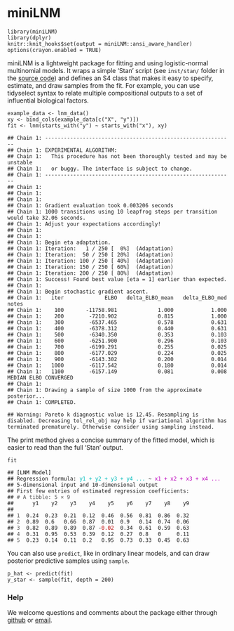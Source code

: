 # miniLNM

    library(miniLNM)
    library(dplyr)
    knitr::knit_hooks$set(output = miniLNM::ansi_aware_handler)
    options(crayon.enabled = TRUE)

miniLNM is a lightweight package for fitting and using logistic-normal
multinomial models. It wraps a simple ‘Stan’ script (see `inst/stan/`
folder in the [source code](https://github.com/krisrs1128/miniLNM)) and
defines an S4 class that makes it easy to specify, estimate, and draw
samples from the fit. For example, you can use tidyselect syntax to
relate multiple compositional outputs to a set of influential biological
factors.

    example_data <- lnm_data()
    xy <- bind_cols(example_data[c("X", "y")])
    fit <- lnm(starts_with("y") ~ starts_with("x"), xy)

<pre class="r-output"><code>## Chain 1: ------------------------------------------------------------
## Chain 1: EXPERIMENTAL ALGORITHM:
## Chain 1:   This procedure has not been thoroughly tested and may be unstable
## Chain 1:   or buggy. The interface is subject to change.
## Chain 1: ------------------------------------------------------------
## Chain 1: 
## Chain 1: 
## Chain 1: 
## Chain 1: Gradient evaluation took 0.003206 seconds
## Chain 1: 1000 transitions using 10 leapfrog steps per transition would take 32.06 seconds.
## Chain 1: Adjust your expectations accordingly!
## Chain 1: 
## Chain 1: 
## Chain 1: Begin eta adaptation.
## Chain 1: Iteration:   1 / 250 [  0%]  (Adaptation)
## Chain 1: Iteration:  50 / 250 [ 20%]  (Adaptation)
## Chain 1: Iteration: 100 / 250 [ 40%]  (Adaptation)
## Chain 1: Iteration: 150 / 250 [ 60%]  (Adaptation)
## Chain 1: Iteration: 200 / 250 [ 80%]  (Adaptation)
## Chain 1: Success! Found best value [eta = 1] earlier than expected.
## Chain 1: 
## Chain 1: Begin stochastic gradient ascent.
## Chain 1:   iter             ELBO   delta_ELBO_mean   delta_ELBO_med   notes 
## Chain 1:    100       -11758.981             1.000            1.000
## Chain 1:    200        -7210.902             0.815            1.000
## Chain 1:    300        -6537.465             0.578            0.631
## Chain 1:    400        -6378.312             0.440            0.631
## Chain 1:    500        -6340.350             0.353            0.103
## Chain 1:    600        -6251.900             0.296            0.103
## Chain 1:    700        -6199.291             0.255            0.025
## Chain 1:    800        -6177.029             0.224            0.025
## Chain 1:    900        -6143.302             0.200            0.014
## Chain 1:   1000        -6117.542             0.180            0.014
## Chain 1:   1100        -6157.149             0.081            0.008   MEDIAN ELBO CONVERGED
## Chain 1: 
## Chain 1: Drawing a sample of size 1000 from the approximate posterior... 
## Chain 1: COMPLETED.
</code></pre>

    ## Warning: Pareto k diagnostic value is 12.45. Resampling is disabled. Decreasing tol_rel_obj may help if variational algorithm has terminated prematurely. Otherwise consider using sampling instead.

The print method gives a concise summary of the fitted model, which is
easier to read than the full ‘Stan’ output.

    fit

<pre class="r-output"><code>## <span style='color: #000000;'>[LNM Model]
## </span>Regression formula: <span style='color: #00BBBB;'>y1 + y2 + y3 + y4 ...</span> ~ <span style='color: #BB00BB;'>x1 + x2 + x3 + x4 ...</span> 
## 5-dimensional input and 10-dimensional output 
## First few entries of estimated regression coefficients:
## <span style='color: #555555;'># A tibble: 5 × 9</span>
##      y1    y2    y3    y4    y5    y6    y7    y8    y9
##   <span style='color: #555555; font-style: italic;'><dbl></span> <span style='color: #555555; font-style: italic;'><dbl></span> <span style='color: #555555; font-style: italic;'><dbl></span> <span style='color: #555555; font-style: italic;'><dbl></span> <span style='color: #555555; font-style: italic;'><dbl></span> <span style='color: #555555; font-style: italic;'><dbl></span> <span style='color: #555555; font-style: italic;'><dbl></span> <span style='color: #555555; font-style: italic;'><dbl></span> <span style='color: #555555; font-style: italic;'><dbl></span>
## <span style='color: #555555;'>1</span>  0.24  0.23  0.21  0.12  0.46  0.56  0.81  0.86  0.32
## <span style='color: #555555;'>2</span>  0.89  0.6   0.66  0.87  0.01  0.9   0.14  0.74  0.06
## <span style='color: #555555;'>3</span>  0.82  0.89  0.89  0.87 -<span style='color: #BB0000;'>0.02</span>  0.34  0.61  0.59  0.63
## <span style='color: #555555;'>4</span>  0.31  0.95  0.53  0.39  0.12  0.27  0.8   0     0.11
## <span style='color: #555555;'>5</span>  0.23  0.14  0.11  0.2   0.95  0.73  0.33  0.45  0.63
</code></pre>

You can also use `predict`, like in ordinary linear models, and can draw
posterior predictive samples using `sample`.

    p_hat <- predict(fit)
    y_star <- sample(fit, depth = 200)

### Help

We welcome questions and comments about the package either through
[github](https://github.com/krisrs1128/miniLNM/issues) or
[email](mailto:ksankaran@wisc.edu).
